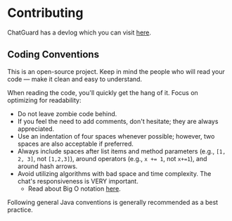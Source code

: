 # Contributing
ChatGuard has a devlog which you can visit [here](https://github.com/users/AleksandarHaralanov/projects/1).

## Coding Conventions
This is an open-source project. Keep in mind the people who will read your code — make it clean and easy to understand.

When reading the code, you'll quickly get the hang of it. Focus on optimizing for readability:

- Do not leave zombie code behind.
- If you feel the need to add comments, don't hesitate; they are always appreciated.
- Use an indentation of four spaces whenever possible; however, two spaces are also acceptable if preferred.
- Always include spaces after list items and method parameters (e.g., `[1, 2, 3]`, not `[1,2,3]`), around operators (e.g., `x += 1`, not `x+=1`), and around hash arrows.
- Avoid utilizing algorithms with bad space and time complexity. The chat's responsiveness is VERY important.
  - Read about Big O notation [here](https://en.wikipedia.org/wiki/Big_O_notation).

Following general Java conventions is generally recommended as a best practice.
